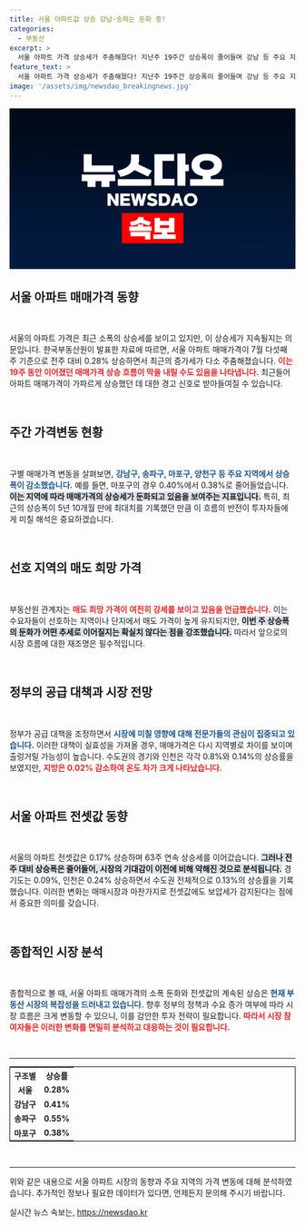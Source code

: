 ```yaml
---
title: 서울 아파트값 상승 강남·송파는 둔화 중!
categories:
  - 부동산
excerpt: >
  서울 아파트 가격 상승세가 주춤해졌다! 지난주 19주간 상승폭이 줄어들며 강남 등 주요 지역 모두 둔화된 모습을 보였다. 정부의 공급 대책에 따라 집값이 어떻게 변할지, 주목할 필요가 있다. 클릭해 자세한 내용을 확인하세요!
feature_text: >
  서울 아파트 가격 상승세가 주춤해졌다! 지난주 19주간 상승폭이 줄어들며 강남 등 주요 지역 모두 둔화된 모습을 보였다. 정부의 공급 대책에 따라 집값이 어떻게 변할지, 주목할 필요가 있다. 클릭해 자세한 내용을 확인하세요!
image: '/assets/img/newsdao_breakingnews.jpg'
---
```


<p><img src="/assets/img/newsdao_breakingnews.jpg" alt="cryptoinkorea 속보" /></p>

<h2 data-ke-size="size26">서울 아파트 매매가격 동향</h2>

<p data-ke-size="size16">&nbsp;</p>

<p>서울의 아파트 가격은 최근 소폭의 상승세를 보이고 있지만, 이 상승세가 지속될지는 의문입니다. 한국부동산원이 발표한 자료에 따르면, 서울 아파트 매매가격이 7월 다섯째 주 기준으로 전주 대비 0.28% 상승하면서 최근의 증가세가 다소 주춤해졌습니다. <b><span style="color: #ee2323;">이는 19주 동안 이어졌던 매매가격 상승 흐름이 막을 내릴 수도 있음을 나타냅니다.</span></b> 최근들어 아파트 매매가격이 가파르게 상승했던 데 대한 경고 신호로 받아들여질 수 있습니다.</p>

<p data-ke-size="size16">&nbsp;</p>

<h2 data-ke-size="size26">주간 가격변동 현황</h2>

<p data-ke-size="size16">&nbsp;</p>

<p>구별 매매가격 변동을 살펴보면, <b><span style="color: #1a5490;">강남구, 송파구, 마포구, 양천구 등 주요 지역에서 상승폭이 감소했습니다.</span></b> 예를 들면, 마포구의 경우 0.40%에서 0.38%로 줄어들었습니다. <b><span style="background-color: #21538527;">이는 지역에 따라 매매가격의 상승세가 둔화되고 있음을 보여주는 지표입니다.</span></b> 특히, 최근의 상승폭이 5년 10개월 만에 최대치를 기록했던 만큼 이 흐름의 반전이 투자자들에게 미칠 해석은 중요하겠습니다.</p>

<p data-ke-size="size16">&nbsp;</p>

<h2 data-ke-size="size26">선호 지역의 매도 희망 가격</h2>

<p data-ke-size="size16">&nbsp;</p>

<p>부동산원 관계자는 <b><span style="color: #ee2323;">매도 희망 가격이 여전히 강세를 보이고 있음을 언급했습니다.</span></b> 이는 수요자들이 선호하는 지역이나 단지에서 매도 가격이 높게 유지되지만, <b><span style="background-color: #21538527;">이번 주 상승폭의 둔화가 어떤 추세로 이어질지는 확실치 않다는 점을 강조했습니다.</span></b> 따라서 앞으로의 시장 흐름에 대한 재조명은 필수적입니다.</p>

<p data-ke-size="size16">&nbsp;</p>

<h2 data-ke-size="size26">정부의 공급 대책과 시장 전망</h2>

<p data-ke-size="size16">&nbsp;</p>

<p>정부가 공급 대책을 조정하면서 <b><span style="color: #1a5490;">시장에 미칠 영향에 대해 전문가들의 관심이 집중되고 있습니다.</span></b> 이러한 대책이 실효성을 가져올 경우, 매매가격은 다시 지역별로 차이를 보이며 출렁거릴 가능성이 높습니다. 수도권의 경기와 인천은 각각 0.8%와 0.14%의 상승률을 보였지만, <b><span style="color: #ee2323;">지방은 0.02% 감소하여 온도 차가 크게 나타났습니다.</span></b></p>

<p data-ke-size="size16">&nbsp;</p>

<h2 data-ke-size="size26">서울 아파트 전셋값 동향</h2>

<p data-ke-size="size16">&nbsp;</p>

<p>서울의 아파트 전셋값은 0.17% 상승하며 63주 연속 상승세를 이어갔습니다. <b><span style="background-color: #21538527;">그러나 전주 대비 상승폭은 줄어들어, 시장의 기대감이 이전에 비해 약해진 것으로 분석됩니다.</span></b> 경기도는 0.09%, 인천은 0.24% 상승하면서 수도권 전체적으로 0.13%의 상승률을 기록했습니다. 이러한 변화는 매매시장과 마찬가지로 전셋값에도 보압세가 감지된다는 점에서 중요한 의미를 갖습니다.</p>

<p data-ke-size="size16">&nbsp;</p>

<h2 data-ke-size="size26">종합적인 시장 분석</h2>

<p data-ke-size="size16">&nbsp;</p>

<p>종합적으로 볼 때, 서울 아파트 매매가격의 소폭 둔화와 전셋값의 계속된 상승은 <b><span style="color: #1a5490;">현재 부동산 시장의 복잡성을 드러내고 있습니다.</span></b> 향후 정부의 정책과 수요 증가 여부에 따라 시장 흐름은 크게 변동할 수 있으니, 이를 감안한 투자 전략이 필요합니다. <b><span style="color: #ee2323;">따라서 시장 참여자들은 이러한 변화를 면밀히 분석하고 대응하는 것이 필요합니다.</span></b></p>

<p data-ke-size="size16">&nbsp;</p>

<hr>

<table style="width: 100%; border: 1px solid #000;">
  <tr>
    <th style="text-align: center;">구조별</th>
    <th style="text-align: center;">상승률</th>
  </tr>
  <tr>
    <td style="text-align: center; height: 17px;"><b>서울</b></td>
    <td style="text-align: center; height: 17px;"><b>0.28%</b></td>
  </tr>
  <tr>
    <td style="text-align: center; height: 17px;"><b>강남구</b></td>
    <td style="text-align: center; height: 17px;"><b>0.41%</b></td>
  </tr>
  <tr>
    <td style="text-align: center; height: 17px;"><b>송파구</b></td>
    <td style="text-align: center; height: 17px;"><b>0.55%</b></td>
  </tr>
  <tr>
    <td style="text-align: center; height: 17px;"><b>마포구</b></td>
    <td style="text-align: center; height: 17px;"><b>0.38%</b></td>
  </tr>
</table>

<p data-ke-size="size16">&nbsp;</p>

<hr> 

<p>위와 같은 내용으로 서울 아파트 시장의 동향과 주요 지역의 가격 변동에 대해 분석하였습니다. 추가적인 정보나 필요한 데이터가 있다면, 언제든지 문의해 주시기 바랍니다.</p>
실시간 뉴스 속보는, <a href="https://newsdao.kr" rel="dofollow">https://newsdao.kr</a>


